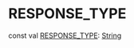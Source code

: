 # RESPONSE_TYPE


const val [RESPONSE_TYPE](-r-e-s-p-o-n-s-e_-t-y-p-e.md): [String](https://kotlinlang.org/api/latest/jvm/stdlib/kotlin/-string/index.html)
